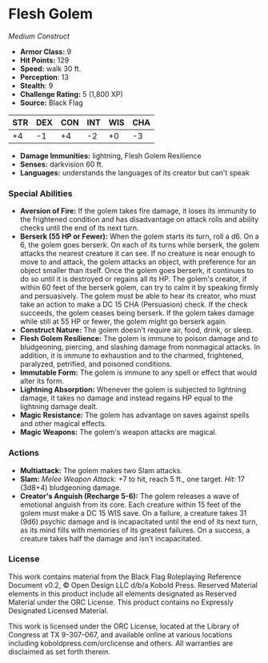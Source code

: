 # Flesh Golem

*Medium* *Construct*

- **Armor Class:** 9
- **Hit Points:** 129 
- **Speed:** walk 30 ft.
- **Perception**: 13
- **Stealth**: 9
- **Challenge Rating:** 5 (1,800 XP)
- **Source:** Black Flag

| STR | DEX | CON | INT | WIS | CHA |
| --- | --- | --- | --- | --- | --- |
| +4 | -1 | +4 | -2 | +0 | -3 |

- **Damage Immunities:** lightning, Flesh Golem Resilience
- **Senses:** darkvision 60 ft.
- **Languages:** understands the languages of its creator but can't speak

### Special Abilities

- **Aversion of Fire:** If the golem takes fire damage, it loses its immunity to the frightened condition and has disadvantage on attack rolls and ability checks until the end of its next turn.
- **Berserk (55 HP or Fewer):** When the golem starts its turn, roll a d6. On a 6, the golem goes berserk. On each of its turns while berserk, the golem attacks the nearest creature it can see. If no creature is near enough to move to and attack, the golem attacks an object, with preference for an object smaller than itself. Once the golem goes berserk, it continues to do so until it is destroyed or regains all its HP. The golem's creator, if within 60 feet of the berserk golem, can try to calm it by speaking firmly and persuasively. The golem must be able to hear its creator, who must take an action to make a DC 15 CHA (Persuasion) check. If the check succeeds, the golem ceases being berserk. If the golem takes damage while still at 55 HP or fewer, the golem might go berserk again.
- **Construct Nature:** The golem doesn't require air, food, drink, or sleep.
- **Flesh Golem Resilience:** The golem is immune to poison damage and to bludgeoning, piercing, and slashing damage from nonmagical attacks. In addition, it is immune to exhaustion and to the charmed, frightened, paralyzed, petrified, and poisoned conditions.
- **Immutable Form:** The golem is immune to any spell or effect that would alter its form.
- **Lightning Absorption:** Whenever the golem is subjected to lightning damage, it takes no damage and instead regains HP equal to the lightning damage dealt.
- **Magic Resistance:** The golem has advantage on saves against spells and other magical effects.
- **Magic Weapons:** The golem's weapon attacks are magical.

### Actions

- **Multiattack:** The golem makes two Slam attacks.
- **Slam:** _Melee Weapon Attack:_ +7 to hit, reach 5 ft., one target. _Hit:_ 17 (3d8+4) bludgeoning damage.
- **Creator's Anguish (Recharge 5-6):** The golem releases a wave of emotional anguish from its core. Each creature within 15 feet of the golem must make a DC 15 WIS save. On a failure, a creature takes 31 (9d6) psychic damage and is incapacitated until the end of its next turn, as its mind fills with memories of its greatest failures. On a success, a creature takes half the damage and isn't incapacitated.


### License

This work contains material from the Black Flag Roleplaying Reference Document v0.2, © Open Design LLC d/b/a Kobold Press. Reserved Material elements in this product include all elements designated as Reserved Material under the ORC License. This product contains no Expressly Designated Licensed Material.

This work is licensed under the ORC License, located at the Library of Congress at TX 9-307-067, and available online at various locations including koboldpress.com/orclicense and others. All warranties are disclaimed as set forth therein.
